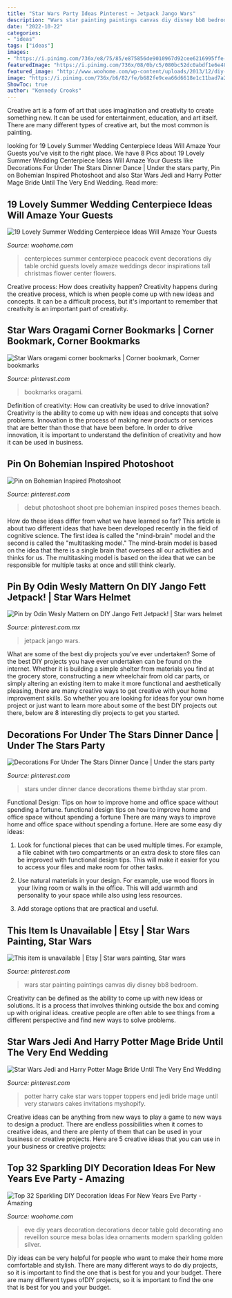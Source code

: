 ```yaml
---
title: "Star Wars Party Ideas Pinterest ~ Jetpack Jango Wars"
description: "Wars star painting paintings canvas diy disney bb8 bedroom"
date: "2022-10-22"
categories:
- "ideas"
tags: ["ideas"]
images:
- "https://i.pinimg.com/736x/e8/75/85/e875856de9010967d92cee6216995ffe--diy-star-wars-painting-disney-paintings.jpg"
featuredImage: "https://i.pinimg.com/736x/08/0b/c5/080bc52dc0abdf1e6e48a3391e35bd80.jpg"
featured_image: "http://www.woohome.com/wp-content/uploads/2013/12/diy-new-year-eve-decorations-21-2.jpg"
image: "https://i.pinimg.com/736x/b6/82/fe/b682fe9cea66d6618e1c11bad7a2c77f--jango-fett-jetpack.jpg"
ShowToc: true
author: "Kennedy Crooks"
---
```



Creative art is a form of art that uses imagination and creativity to create something new. It can be used for entertainment, education, and art itself. There are many different types of creative art, but the most common is painting.

	

		
looking for 19 Lovely Summer Wedding Centerpiece Ideas Will Amaze Your Guests you've visit to the right place. We have 8 Pics about 19 Lovely Summer Wedding Centerpiece Ideas Will Amaze Your Guests like Decorations For Under The Stars Dinner Dance | Under the stars party, Pin on Bohemian Inspired Photoshoot and also Star Wars Jedi and Harry Potter Mage Bride Until The Very End Wedding. Read more:
		
    
## 19 Lovely Summer Wedding Centerpiece Ideas Will Amaze Your Guests

<img loading=lazy src="http://www.woohome.com/wp-content/uploads/2015/07/Summer-Wedding-Centerpiece-Ideas-Woohome-14.jpg" onerror="this.onerror=null;this.src='https://tse4.mm.bing.net/th?id=OIP.8WBAERcL6RrN4PWSyI59NQHaLH&amp;pid=15.1';" alt="19 Lovely Summer Wedding Centerpiece Ideas Will Amaze Your Guests">

_Source: woohome.com_

>centerpieces summer centerpiece peacock event decorations diy table orchid guests lovely amaze weddings decor inspirations tall christmas flower center flowers. 

	

Creative process: How does creativity happen?
Creativity happens during the creative process, which is when people come up with new ideas and concepts. It can be a difficult process, but it's important to remember that creativity is an important part of creativity.

    
## Star Wars Oragami Corner Bookmarks | Corner Bookmark, Corner Bookmarks

<img loading=lazy src="https://i.pinimg.com/736x/cb/8e/58/cb8e5826f2dfb52ec8dba500e54375f4.jpg" onerror="this.onerror=null;this.src='https://tse2.mm.bing.net/th?id=OIP.Y5trviWa9spBfCotu6DHqwHaJ3&amp;pid=15.1';" alt="Star Wars oragami corner bookmarks | Corner bookmark, Corner bookmarks">

_Source: pinterest.com_

>bookmarks oragami. 

	

Definition of creativity: How can creativity be used to drive innovation?
Creativity is the ability to come up with new ideas and concepts that solve problems. Innovation is the process of making new products or services that are better than those that have been before. In order to drive innovation, it is important to understand the definition of creativity and how it can be used in business.

    
## Pin On Bohemian Inspired Photoshoot

<img loading=lazy src="https://i.pinimg.com/736x/88/0e/e6/880ee6eaa39d3cbdbbc548b785fe43e0--pre-debut-shoot-photoshoot.jpg" onerror="this.onerror=null;this.src='https://tse2.mm.bing.net/th?id=OIP.VZJqqDoR4APTUNNmhejp_AHaLH&amp;pid=15.1';" alt="Pin on Bohemian Inspired Photoshoot">

_Source: pinterest.com_

>debut photoshoot shoot pre bohemian inspired poses themes beach. 

	

How do these ideas differ from what we have learned so far?
This article is about two different ideas that have been developed recently in the field of cognitive science. The first idea is called the "mind-brain" model and the second is called the "multitasking model." The mind-brain model is based on the idea that there is a single brain that oversees all our activities and thinks for us. The multitasking model is based on the idea that we can be responsible for multiple tasks at once and still think clearly.

    
## Pin By Odin Wesly Mattern On DIY Jango Fett Jetpack! | Star Wars Helmet

<img loading=lazy src="https://i.pinimg.com/736x/b6/82/fe/b682fe9cea66d6618e1c11bad7a2c77f--jango-fett-jetpack.jpg" onerror="this.onerror=null;this.src='https://tse2.mm.bing.net/th?id=OIP.3QsLIt5pZWQIEu8xiykrDgHaJ3&amp;pid=15.1';" alt="Pin by Odin Wesly Mattern on DIY Jango Fett Jetpack! | Star wars helmet">

_Source: pinterest.com.mx_

>jetpack jango wars. 

	

What are some of the best diy projects you’ve ever undertaken?
Some of the best DIY projects you have ever undertaken can be found on the internet. Whether it is building a simple shelter from materials you find at the grocery store, constructing a new wheelchair from old car parts, or simply altering an existing item to make it more functional and aesthetically pleasing, there are many creative ways to get creative with your home improvement skills. So whether you are looking for ideas for your own home project or just want to learn more about some of the best DIY projects out there, below are 8 interesting diy projects to get you started.

    
## Decorations For Under The Stars Dinner Dance | Under The Stars Party

<img loading=lazy src="https://i.pinimg.com/736x/08/0b/c5/080bc52dc0abdf1e6e48a3391e35bd80.jpg" onerror="this.onerror=null;this.src='https://tse1.mm.bing.net/th?id=OIP.mcV1UeTknbevMDfekKspvAHaJ6&amp;pid=15.1';" alt="Decorations For Under The Stars Dinner Dance | Under the stars party">

_Source: pinterest.com_

>stars under dinner dance decorations theme birthday star prom. 

	

Functional Design: Tips on how to improve home and office space without spending a fortune.
functional design tips on how to improve home and office space without spending a fortune
There are many ways to improve home and office space without spending a fortune. Here are some easy diy ideas:

1. Look for functional pieces that can be used multiple times. For example, a file cabinet with two compartments or an extra desk to store files can be improved with functional design tips. This will make it easier for you to access your files and make room for other tasks.

2. Use natural materials in your design. For example, use wood floors in your living room or walls in the office. This will add warmth and personality to your space while also using less resources.

3. Add storage options that are practical and useful.

    
## This Item Is Unavailable | Etsy | Star Wars Painting, Star Wars

<img loading=lazy src="https://i.pinimg.com/736x/e8/75/85/e875856de9010967d92cee6216995ffe--diy-star-wars-painting-disney-paintings.jpg" onerror="this.onerror=null;this.src='https://tse4.mm.bing.net/th?id=OIP.mClu2mJltGaNmfKuE9qVggHaNK&amp;pid=15.1';" alt="This item is unavailable | Etsy | Star wars painting, Star wars">

_Source: pinterest.com_

>wars star painting paintings canvas diy disney bb8 bedroom. 

	

Creativity can be defined as the ability to come up with new ideas or solutions. It is a process that involves thinking outside the box and coming up with original ideas. creative people are often able to see things from a different perspective and find new ways to solve problems.

    
## Star Wars Jedi And Harry Potter Mage Bride Until The Very End Wedding

<img loading=lazy src="https://i.pinimg.com/736x/20/98/c5/2098c559531b809306dda46a313d0160.jpg" onerror="this.onerror=null;this.src='https://tse1.mm.bing.net/th?id=OIP.TQqTvbBo4Rau7Dfb8y-tCAHaKQ&amp;pid=15.1';" alt="Star Wars Jedi and Harry Potter Mage Bride Until The Very End Wedding">

_Source: pinterest.com_

>potter harry cake star wars topper toppers end jedi bride mage until very starwars cakes invitations myshopify. 

	

Creative ideas can be anything from new ways to play a game to new ways to design a product. There are endless possibilities when it comes to creative ideas, and there are plenty of them that can be used in your business or creative projects. Here are 5 creative ideas that you can use in your business or creative projects:

    
## Top 32 Sparkling DIY Decoration Ideas For New Years Eve Party - Amazing

<img loading=lazy src="http://www.woohome.com/wp-content/uploads/2013/12/diy-new-year-eve-decorations-21-2.jpg" onerror="this.onerror=null;this.src='https://tse4.mm.bing.net/th?id=OIP.f8hsdleHANwB8YE46GU2bgHaLE&amp;pid=15.1';" alt="Top 32 Sparkling DIY Decoration Ideas For New Years Eve Party - Amazing">

_Source: woohome.com_

>eve diy years decoration decorations decor table gold decorating ano reveillon source mesa bolas idea ornaments modern sparkling golden silver. 

	

Diy ideas can be very helpful for people who want to make their home more comfortable and stylish. There are many different ways to do diy projects, so it is important to find the one that is best for you and your budget. There are many different types ofDIY projects, so it is important to find the one that is best for you and your budget.

